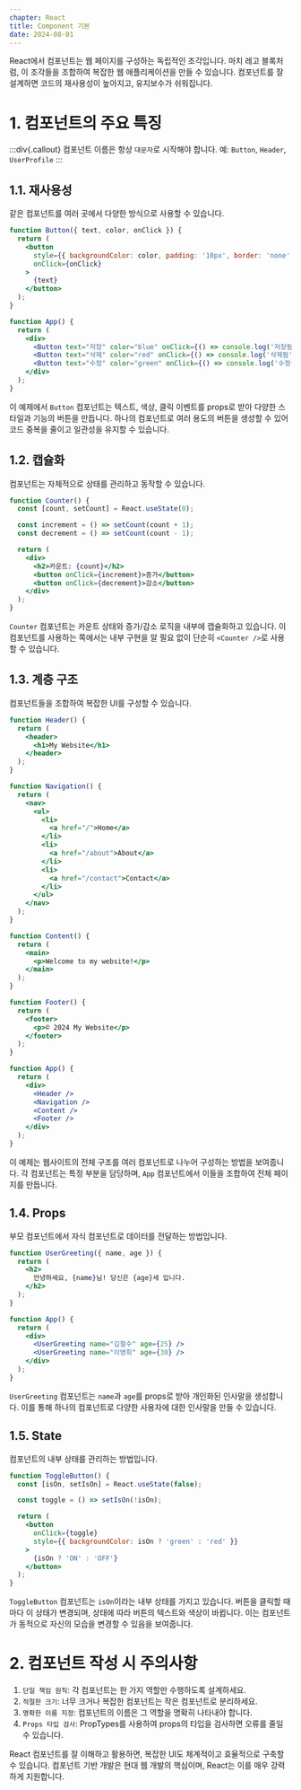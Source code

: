 ```yaml
---
chapter: React
title: Component 기본
date: 2024-08-01
---
```


React에서 컴포넌트는 웹 페이지를 구성하는 독립적인 조각입니다. 마치 레고 블록처럼, 이 조각들을 조합하여 복잡한 웹 애플리케이션을 만들 수 있습니다. 컴포넌트를 잘 설계하면 코드의 재사용성이 높아지고, 유지보수가 쉬워집니다.

# 1. 컴포넌트의 주요 특징

:::div{.callout}
컴포넌트 이름은 항상 `대문자`로 시작해야 합니다. 예: `Button`, `Header`, `UserProfile`
:::

## 1.1. 재사용성

같은 컴포넌트를 여러 곳에서 다양한 방식으로 사용할 수 있습니다.

```jsx
function Button({ text, color, onClick }) {
  return (
    <button
      style={{ backgroundColor: color, padding: '10px', border: 'none' }}
      onClick={onClick}
    >
      {text}
    </button>
  );
}

function App() {
  return (
    <div>
      <Button text="저장" color="blue" onClick={() => console.log('저장됨')} />
      <Button text="삭제" color="red" onClick={() => console.log('삭제됨')} />
      <Button text="수정" color="green" onClick={() => console.log('수정됨')} />
    </div>
  );
}
```

이 예제에서 `Button` 컴포넌트는 텍스트, 색상, 클릭 이벤트를 props로 받아 다양한 스타일과 기능의 버튼을 만듭니다. 하나의 컴포넌트로 여러 용도의 버튼을 생성할 수 있어 코드 중복을 줄이고 일관성을 유지할 수 있습니다.

## 1.2. 캡슐화

컴포넌트는 자체적으로 상태를 관리하고 동작할 수 있습니다.

```jsx
function Counter() {
  const [count, setCount] = React.useState(0);

  const increment = () => setCount(count + 1);
  const decrement = () => setCount(count - 1);

  return (
    <div>
      <h2>카운트: {count}</h2>
      <button onClick={increment}>증가</button>
      <button onClick={decrement}>감소</button>
    </div>
  );
}
```

`Counter` 컴포넌트는 카운트 상태와 증가/감소 로직을 내부에 캡슐화하고 있습니다. 이 컴포넌트를 사용하는 쪽에서는 내부 구현을 알 필요 없이 단순히 `<Counter />`로 사용할 수 있습니다.

## 1.3. 계층 구조

컴포넌트들을 조합하여 복잡한 UI를 구성할 수 있습니다.

```jsx
function Header() {
  return (
    <header>
      <h1>My Website</h1>
    </header>
  );
}

function Navigation() {
  return (
    <nav>
      <ul>
        <li>
          <a href="/">Home</a>
        </li>
        <li>
          <a href="/about">About</a>
        </li>
        <li>
          <a href="/contact">Contact</a>
        </li>
      </ul>
    </nav>
  );
}

function Content() {
  return (
    <main>
      <p>Welcome to my website!</p>
    </main>
  );
}

function Footer() {
  return (
    <footer>
      <p>© 2024 My Website</p>
    </footer>
  );
}

function App() {
  return (
    <div>
      <Header />
      <Navigation />
      <Content />
      <Footer />
    </div>
  );
}
```

이 예제는 웹사이트의 전체 구조를 여러 컴포넌트로 나누어 구성하는 방법을 보여줍니다. 각 컴포넌트는 특정 부분을 담당하며, `App` 컴포넌트에서 이들을 조합하여 전체 페이지를 만듭니다.

## 1.4. Props

부모 컴포넌트에서 자식 컴포넌트로 데이터를 전달하는 방법입니다.

```jsx
function UserGreeting({ name, age }) {
  return (
    <h2>
      안녕하세요, {name}님! 당신은 {age}세 입니다.
    </h2>
  );
}

function App() {
  return (
    <div>
      <UserGreeting name="김철수" age={25} />
      <UserGreeting name="이영희" age={30} />
    </div>
  );
}
```

`UserGreeting` 컴포넌트는 `name`과 `age`를 props로 받아 개인화된 인사말을 생성합니다. 이를 통해 하나의 컴포넌트로 다양한 사용자에 대한 인사말을 만들 수 있습니다.

## 1.5. State

컴포넌트의 내부 상태를 관리하는 방법입니다.

```jsx
function ToggleButton() {
  const [isOn, setIsOn] = React.useState(false);

  const toggle = () => setIsOn(!isOn);

  return (
    <button
      onClick={toggle}
      style={{ backgroundColor: isOn ? 'green' : 'red' }}
    >
      {isOn ? 'ON' : 'OFF'}
    </button>
  );
}
```

`ToggleButton` 컴포넌트는 `isOn`이라는 내부 상태를 가지고 있습니다. 버튼을 클릭할 때마다 이 상태가 변경되며, 상태에 따라 버튼의 텍스트와 색상이 바뀝니다. 이는 컴포넌트가 동적으로 자신의 모습을 변경할 수 있음을 보여줍니다.

# 2. 컴포넌트 작성 시 주의사항

1. `단일 책임 원칙`: 각 컴포넌트는 한 가지 역할만 수행하도록 설계하세요.
2. `적절한 크기`: 너무 크거나 복잡한 컴포넌트는 작은 컴포넌트로 분리하세요.
3. `명확한 이름 지정`: 컴포넌트의 이름은 그 역할을 명확히 나타내야 합니다.
4. `Props 타입 검사`: PropTypes를 사용하여 props의 타입을 검사하면 오류를 줄일 수 있습니다.

React 컴포넌트를 잘 이해하고 활용하면, 복잡한 UI도 체계적이고 효율적으로 구축할 수 있습니다. 컴포넌트 기반 개발은 현대 웹 개발의 핵심이며, React는 이를 매우 강력하게 지원합니다.
